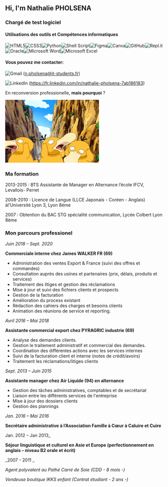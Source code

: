 ## Hi, I'm Nathalie PHOLSENA

### Chargé de test logiciel

#### Utilisations des outils et Compétences informatiques

<img alt="HTML5" src="https://img.shields.io/badge/html5-%23E34F26.svg?style=for-the-badge&logo=html5&logoColor=white"/><img alt="CSS3" src="https://img.shields.io/badge/css3-%231572B6.svg?style=for-the-badge&logo=css3&logoColor=white"/><img alt="Python" src="https://img.shields.io/badge/python-%2314354C.svg?style=for-the-badge&logo=python&logoColor=white"/><img alt="Shell Script" src="https://img.shields.io/badge/shell_script-%23121011.svg?style=for-the-badge&logo=gnu-bash&logoColor=white"/><img alt="Figma" src="https://img.shields.io/badge/figma-%23F24E1E.svg?style=for-the-badge&logo=figma&logoColor=white"/><img alt="Canva" src="https://img.shields.io/badge/Canva-%2300C4CC.svg?style=for-the-badge&logo=Canva&logoColor=white"/><img alt="GitHub" src="https://img.shields.io/badge/github-%23121011.svg?style=for-the-badge&logo=github&logoColor=white"/><img alt="Repl.it" src="https://img.shields.io/badge/Repl.it-%230D101E.svg?style=for-the-badge&logo=Repl.it&logoColor=white"/><img alt="Oracle" src ="https://img.shields.io/badge/oracle-%23F00000.svg?style=for-the-badge&logo=oracle&logoColor=white" /><img alt="Microsoft Word" src="https://img.shields.io/badge/Microsoft_Word-2B579A?style=for-the-badge&logo=microsoft-word&logoColor=white" /><img alt="Microsoft Excel" src="https://img.shields.io/badge/Microsoft_Excel-217346?style=for-the-badge&logo=microsoft-excel&logoColor=white" />


#### Vous pouvez me contacter:
<img alt="Gmail" src="https://img.shields.io/badge/Gmail-D14836?style=for-the-badge&logo=gmail&logoColor=white" /> (n.pholsena@it-students.fr)

<img alt="LinkedIn" src="https://img.shields.io/badge/linkedin-%230077B5.svg?style=for-the-badge&logo=linkedin&logoColor=white"/> (https://fr.linkedin.com/in/nathalie-pholsena-7ab186183)


En reconversion professionelle, **mais pourquoi** ?

![ceci est un pokemon](https://github.com/Nath39/Nath39/blob/main/942.gif)

### Ma formation

2013-2015 : BTS Assistante de Manager en Alternance l’école IFCV, Levallois-
Perret

2008-2010 : Licence de Langue (LLCE Japonais - Coréen - Anglais) àl’Université Lyon 3, Lyon 8ème

2007 : Obtention du BAC STG spécialité communication, Lycée Colbert Lyon 8ème

### Mon parcours professionel

_Juin 2018 – Sept. 2020_

**Commerciale interne chez James WALKER FR (69)**

- Administration des ventes Export & France (suivi des offres et
commandes)
- Consultation auprès des usines et partenaires (prix, délais, produits et
services)
- Traitement des litiges et gestion des réclamations
- Mise à jour et suivi des fichiers clients et prospects
- Gestion de la facturation
- Amélioration du process existant
- Rédaction des cahiers des charges et besoins clients
- Animation des réunions de service et reporting.

_Avril 2016 – Mai 2018_

**Assistante commercial export chez PYRAGRIC industrie (69)**

- Analyse des demandes clients.
- Gestion le traitement administratif et commercial des demandes.
- Coordination des différentes actions avec les services internes
- Suivi de la facturation client et interne (notes de crédit/avoirs)
- Traitement les réclamations/litiges clients

_Sept. 2013 – Juin 2015_

**Assistante manager chez Air Liquide (94) en alternance**

- Gestion des tâches administratives, comptables et de secrétariat
- Liaison entre les différents services de l'entreprise
- Mise à jour des dossiers clients
- Gestion des plannings

_Jan. 2016 – Mai 2016_

**Secrétaire administrative à l’Association Famille à Cœur à Caluire et Cuire**

Jan. 2012 – Jan 2013_

**Séjour linguistique et culturel en Asie et Europe (perfectionnement en
anglais – niveau B2 orale et écrit)**

_2007 - 2011 _

_Agent polyvalent au Pathé Carré de Soie (CDD - 8 mois -)_

_Vendeuse boutique IKKS enfant (Contrat étudiant - 2 ans -)_



<!--
**Nath39/Nath39** is a ✨ _special_ ✨ repository because its `README.md` (this file) appears on your GitHub profile.

Here are some ideas to get you started:

- 🔭 I’m currently working on ...
- 🌱 I’m currently learning ...
- 👯 I’m looking to collaborate on ...
- 🤔 I’m looking for help with ...
- 💬 Ask me about ...
- 📫 How to reach me: ...
- 😄 Pronouns: ...
- ⚡ Fun fact: ...
-->
